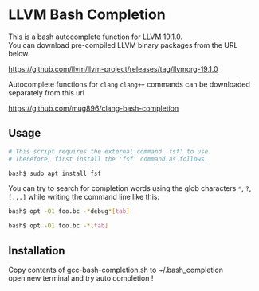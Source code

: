 # LLVM Bash Completion

This is a bash autocomplete function for LLVM 19.1.0.  
You can download pre-compiled LLVM binary packages from the URL below.  

https://github.com/llvm/llvm-project/releases/tag/llvmorg-19.1.0


Autocomplete functions for `clang` `clang++` commands can be downloaded separately
from this url  

https://github.com/mug896/clang-bash-completion



## Usage


```sh
# This script requires the external command 'fsf' to use.
# Therefore, first install the 'fsf' command as follows.

bash$ sudo apt install fsf
```

You can try to search for completion words using the glob characters 
`*`, `?`, `[...]` while writing the command line like this:

```sh
bash$ opt -O1 foo.bc -*debug*[tab]

bash$ opt -O1 foo.bc -*[tab]
```


## Installation

Copy contents of gcc-bash-completion.sh to ~/.bash_completion  
open new terminal and try auto completion !


